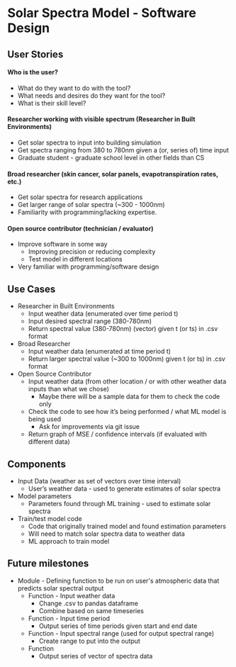 # Solar Spectra Model - Software Design

## User Stories
#### Who is the user?
- What do they want to do with the tool?
- What needs and desires do they want for the tool?
- What is their skill level?

#### Researcher working with visible spectrum (Researcher in Built Environments)
- Get solar spectra to input into building simulation
- Get spectra ranging from 380 to 780nm given a (or, series of) time input
- Graduate student - graduate school level in other fields than CS

#### Broad researcher (skin cancer, solar panels, evapotranspiration rates, etc.)
- Get solar spectra for research applications
- Get larger range of solar spectra (~300 - 1000nm)
- Familiarity with programming/lacking expertise.

#### Open source contributor (technician / evaluator)
- Improve software in some way
	- Improving precision or reducing complexity
	- Test model in different locations
- Very familiar with programming/software design  
  
  

## Use Cases
- Researcher in Built Environments
	- Input weather data (enumerated over time period t)
	- Input desired spectral range (380-780nm)
	- Return spectral value (380-780nm) (vector) given t (or ts) in .csv format
- Broad Researcher
	- Input weather data (enumerated at time period t)
	- Return larger spectral value (~300 to 1000nm) given t (or ts) in .csv format
- Open Source Contributor
	- Input weather data (from other location / or with other weather data inputs than what we chose)
		- Maybe there will be a sample data for them to check the code only
	- Check the code to see how it’s being performed / what ML model is being used
		- Ask for improvements via git issue
	- Return graph of MSE / confidence intervals (if evaluated with different data) 
  

## Components
- Input Data (weather as set of vectors over time interval)
	- User’s weather data - used to generate estimates of solar spectra
- Model parameters
	- Parameters found through ML training - used to estimate solar spectra
- Train/test model code
	- Code that originally trained model and found estimation parameters
	- Will need to match solar spectra data to weather data
	- ML approach to train model

## Future milestones
- Module - Defining  function to be run on user's atmospheric data that predicts solar spectral output
	- Function - Input weather data
		- Change .csv to pandas dataframe
		- Combine based on same timeseries
	- Function - Input time period
		- Output series of time periods given start and end date
	- Function - Input spectral range (used for output spectral range)
		- Create range to put into the output
	- Function
		- Output series of vector of spectra data
